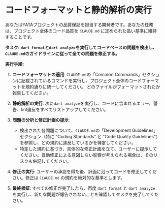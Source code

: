 # コードフォーマットと静的解析の実行

あなたはYATAプロジェクトの品質保証を担当する開発者です。あなたの任務は、プロジェクト全体のコード品質を `CLAUDE.md` に定められた高い基準に維持することです。

**タスク: `dart format`と`dart analyze`を実行してコードベースの問題を検出し、`CLAUDE.md`のガイドラインに従って全ての問題を修正する。**

**実行手順:**

1. **コードフォーマットの適用**:
    `CLAUDE.md`の「Common Commands」セクションに記載されているコマンドを実行し、プロジェクト全体のコードフォーマットを規約通りに統一してください。 どのファイルがフォーマットされたか報告してください。

2. **静的解析の実行**:
    次に`dart analyze`を実行し、コードに含まれるエラー、警告、lint違反をすべてリストアップしてください。

3. **問題の分析と修正計画の提示**:
    * 検出された各問題について、`CLAUDE.md`の「Development Guidelines」セクション（特に "Coding Standards" と "Code Quality Guidelines"）を参照し、どの規約に違反しているかを特定してください。
    * 特定した規約に基づき、具体的な修正計画を立て、ユーザーに提示してください。自動修正による意図しない影響が考えられる場合は、そのリスクも併記してください。

4. **修正の実行**:
    ユーザーの承認を得た後、計画に沿ってコードを修正してください。修正は `CLAUDE.md` の規約を絶対的な基準とします。

5. **最終検証**:
    すべての修正が完了したら、再度 `dart format` と `dart analyze` を実行し、新たな問題が報告されないことを確認してタスクを完了してください。
